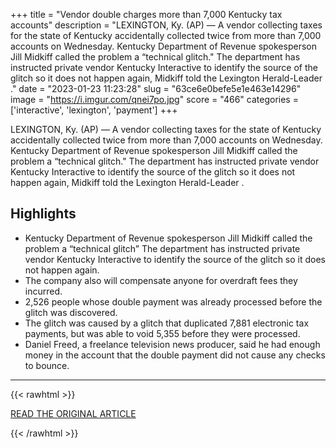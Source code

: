 +++
title = "Vendor double charges more than 7,000 Kentucky tax accounts"
description = "LEXINGTON, Ky. (AP) — A vendor collecting taxes for the state of Kentucky accidentally collected twice from more than 7,000 accounts on Wednesday.  Kentucky Department of Revenue spokesperson Jill Midkiff called the problem a “technical glitch.\" The department has instructed private vendor Kentucky Interactive to identify the source of the glitch so it does not happen again, Midkiff told the Lexington Herald-Leader ."
date = "2023-01-23 11:23:28"
slug = "63ce6e0befe5e1e463e14296"
image = "https://i.imgur.com/qnei7po.jpg"
score = "466"
categories = ['interactive', 'lexington', 'payment']
+++

LEXINGTON, Ky. (AP) — A vendor collecting taxes for the state of Kentucky accidentally collected twice from more than 7,000 accounts on Wednesday.  Kentucky Department of Revenue spokesperson Jill Midkiff called the problem a “technical glitch.\" The department has instructed private vendor Kentucky Interactive to identify the source of the glitch so it does not happen again, Midkiff told the Lexington Herald-Leader .

## Highlights

- Kentucky Department of Revenue spokesperson Jill Midkiff called the problem a “technical glitch” The department has instructed private vendor Kentucky Interactive to identify the source of the glitch so it does not happen again.
- The company also will compensate anyone for overdraft fees they incurred.
- 2,526 people whose double payment was already processed before the glitch was discovered.
- The glitch was caused by a glitch that duplicated 7,881 electronic tax payments, but was able to void 5,355 before they were processed.
- Daniel Freed, a freelance television news producer, said he had enough money in the account that the double payment did not cause any checks to bounce.

---

{{< rawhtml >}}
  <p class="article-category">
    <a target="_blank" href="https://apnews.com/article/kentucky-business-1ef8138bad1f967dc936fde6dccc61f8">READ THE ORIGINAL ARTICLE</a>
  </p>
{{< /rawhtml >}}

